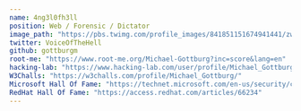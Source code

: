 ```yaml
---
name: 4ng3l0fh3ll
position: Web / Forensic / Dictator
image_path: "https://pbs.twimg.com/profile_images/841851151674941441/zwGGO1CZ_400x400.jpg"
twitter: VoiceOfTheHell
github: gottburgm
root-me: "https://www.root-me.org/Michael-Gottburg?inc=score&lang=en"
hacking-lab: "https://www.hacking-lab.com/user/profile/Michael_Gottburg/"
W3Challs: "https://w3challs.com/profile/Michael_Gottburg/"
Microsoft Hall Of Fame: "https://technet.microsoft.com/en-us/security/cc308575.aspx#1114"
RedHat Hall Of Fame: "https://access.redhat.com/articles/66234" 
---
```


